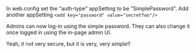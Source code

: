 In web.config set the "auth-type" appSetting to be "SimplePassword".
Add another appSetting `<add key="password" value="secretfoo"/>`

Admins can now log-in using the simple password. They can also change it once logged in using the in-page admin UI.

Yeah, it not very secure, but it is very, very _simple_!!